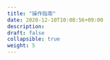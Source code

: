 ```yaml
---
title: "操作指南"
date: 2020-12-10T10:08:56+09:00
description: 
draft: false
collapsible: true
weight: 5
---
```


